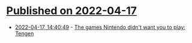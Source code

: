 # [Published on 2022-04-17](index.md)

* [2022-04-17, 14:40:49](https://news.ycombinator.com/item?id=31061154) - [The games Nintendo didn't want you to play: Tengen](https://nicole.express/2022/the-center-point-can-not-hold.html)
